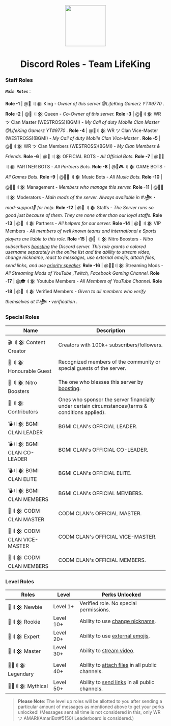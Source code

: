 <div align="center">
    <img src="https://i.imgur.com/SCUzUr2.jpg" width="128px" style="max-width:100%;">
    <h1>Discord Roles - Team LifeKing</h1>
</div>

<h3>Staff Roles</h3>

__***`Main Roles`***__ :

**Role -1**  |  @🤴 〢𒆜 King  - *Owner of this server @LifeKing Gamerz YT#9770 .*
**Role -2**  |  @👸 〢𒆜 Queen - *Co-Owner of this server.*
**Role -3** |  @🔰〢𒆜 WR ツ Clan Master (WESTROSS)(BGMI)  - *My Call of duty Mobile Clan Master @LifeKing Gamerz YT#9770 .*
**Role -4** |  @🔰〢𒆜 WR ツ Clan Vice-Master (WESTROSS)(BGMI)  - *My Call of duty Mobile Clan Vice-Master .*
**Role -5** |  @🔰〢𒆜 WR ツ Clan Members (WESTROSS)(BGMI)  - *My Clan Members & Friends.*
**Role -6** |  @🤖 〢𒆜 OFFICIAL BOTS  - *All Official Bots.*
**Role -7** |  @🤖🤝 〢𒆜 PARTNER BOTS  - *All Partners Bots.*
**Role -8** |  @🤖🎮 〢𒆜 GAME BOTS  - *All Games Bots.*
**Role -9** |  @🤖🎶 〢𒆜 Music Bots - *All Music Bots.*
**Role -10** |  @🕵️‍♂️〢𒆜 Management - *Members who manage this server.*
**Role -11** |  @👨‍💻 〢𒆜 Moderators -  *Main mods of the server. Always available in #𒋨・mod-support🔩 for help.*
**Role -12** |  @👲 〢𒆜 Staffs - *The Server runs so good just because of them. They are none other than our loyal staffs.*
**Role -13** |  @🤝 〢𒆜 Partners  - *All helpers for our server.*
**Role -14** |  @🤵 〢𒆜 VIP Members - *All members of well known teams and international e Sports players are liable to this role.*
**Role -15** |  @💎 〢𒆜 Nitro Boosters - *Nitro subscribers [boosting](https://support.discord.com/hc/en-us/articles/360028038352-Server-Boosting) the Discord server. This role grants a colored username separately in the online list and the ability to stream video, change nickname, react to messages, use external emojis, attach files, send links, and use [priority speaker](https://support.discord.com/hc/en-us/articles/360011876531-Setting-up-Priority-Speaker).*
**Role -16** |  @👨‍🚀〢𒆜 Streaming Mods - *All Streaming Mods of YouTube ,Twitch, Facebook Gaming Channel.*
**Role -17** |  @🎓〢𒆜 Youtube Members - *All Members of YouTube Channel.*
**Role -18** |  @👫 〢𒆜 Verified Members - *Given to all members who verify themselves at #𒋨・verification .*

<h3>Special Roles</h3>

| Name              | Description                                                                                                                                                                                                     |
|-------------------|-----------------------------------------------------------------------------------------------------------------------------------------------------------------------------------------------------------------|
| 🎬 〢𒆜 Content Creator   | Creators with 100k+ subscribers/followers.                                                                                                                                                                      |
| 🤵 〢𒆜 Honourable Guest  | Recognized members of the community or special guests of the server.                                                                                                                                             |
| 💎 〢𒆜 Nitro Boosters     | The one who blesses this server by [boosting](https://support.discord.com/hc/en-us/articles/360028038352-Server-Boosting-).                                                                                     |
| 🤝 〢𒆜 Contributors       | Ones who sponsor the server financially under certain circumstances(terms & conditions applied).                                                                                                                |
| 💣〢𒆜 BGMI CLAN LEADER         | BGMI CLAN's OFFICIAL LEADER.                                                                                                                                                            |
| 💣〢𒆜 BGMI CLAN CO-LEADER         | BGMI CLAN's OFFICIAL CO-LEADER.                                                                                                                                                        |
| 💣〢𒆜 BGMI CLAN ELITE            | BGMI CLAN's OFFICIAL ELITE.                                                                                                                                    |
| 💣〢𒆜 BGMI CLAN MEMBERS          | BGMI CLAN's OFFICIAL MEMBERS.                                                                                                                                    |
| 🔫〢𒆜 CODM CLAN MASTER            | CODM CLAN's OFFICIAL MASTER.                                                                                                                                 |
| 🔫〢𒆜 CODM CLAN VICE-MASTER            | CODM CLAN's OFFICIAL VICE-MASTER.                                                                                                                                    |
| 🔫〢𒆜 CODM CLAN MEMBERS            | CODM CLAN's OFFICIAL MEMBERS.    |                                                                                                                                 
<h3>Level Roles</h3>

| Roles          |  Level        | Perks Unlocked                                                             |
|----------------|---------------|----------------------------------------------------------------------------|
| 🥇〢𒆜 Newbie | Level 1+                  | Verified role. No special permissions.                                                   |
| 🥈〢𒆜 Rookie | Level 10+                   | Ability to use [change nickname](https://support.discord.com/hc/en-us/articles/219070107-Server-Nicknames).                                             |
| 🥉〢𒆜 Expert | Level 20+                   | Ability to use [external emojis](https://support.discord.com/hc/en-us/articles/360036479811-Custom-Emojis).                 |
| 🏅〢𒆜 Master | Level 30+                  | Ability to [stream video](https://support.discord.com/hc/en-us/articles/360030714312-Stream-your-game-with-Go-Live-).                                    |
| 💂‍♂️〢𒆜 Legendary | Level 40+                  | Ability to [attach files](https://support.discord.com/hc/en-us/articles/211866427-How-do-I-upload-images-and-GIFs) in all public channels.                                 |
| 👮‍♂️〢𒆜 Mythical | Level 50+                  | Ability to [send links](https://support.discord.com/hc/en-us/articles/360021235192-Sending-GIFs-on-Discord) in all public channels.                                              |

> **Please Note**: The level up roles will be allotted to you after sending a particular amount of messages as mentioned above to get your perks unlocked! (Messages sent all time is not considered in this, only WR ツ AMARI(AmariBot#5150) Leaderboard is considered.)
